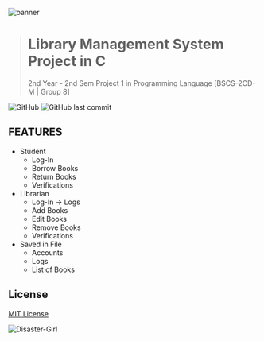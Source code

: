 ![banner](https://user-images.githubusercontent.com/101156843/234887330-1514aa24-b157-4694-8551-662bdf5f7389.png)

> # **Library Management System Project in C**
> 2nd Year - 2nd Sem Project 1 in Programming Language [BSCS-2CD-M | Group 8]

![GitHub](https://img.shields.io/github/license/ChadxScript/Prog-Lang-Proj-1-Group-8?logo=Github)
![GitHub last commit](https://img.shields.io/github/last-commit/ChadxScript/Prog-Lang-Proj-1-Group-8?logo=github)

## FEATURES
- Student 
  - Log-In 
  - Borrow Books
  - Return Books
  - Verifications
- Librarian
  - Log-In -> Logs
  - Add Books
  - Edit Books
  - Remove Books
  - Verifications
- Saved in File
  - Accounts
  - Logs
  - List of Books

## License
[MIT License](LISENCE)

![Disaster-Girl](https://user-images.githubusercontent.com/101156843/234873833-4e7cc71d-dce4-470f-8252-374d866ea650.jpg)
